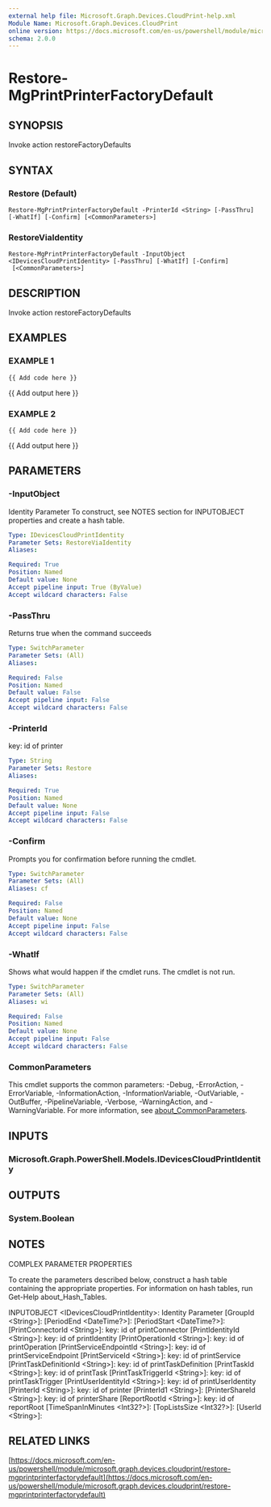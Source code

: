 ```yaml
---
external help file: Microsoft.Graph.Devices.CloudPrint-help.xml
Module Name: Microsoft.Graph.Devices.CloudPrint
online version: https://docs.microsoft.com/en-us/powershell/module/microsoft.graph.devices.cloudprint/restore-mgprintprinterfactorydefault
schema: 2.0.0
---
```


# Restore-MgPrintPrinterFactoryDefault

## SYNOPSIS
Invoke action restoreFactoryDefaults

## SYNTAX

### Restore (Default)
```
Restore-MgPrintPrinterFactoryDefault -PrinterId <String> [-PassThru] [-WhatIf] [-Confirm] [<CommonParameters>]
```

### RestoreViaIdentity
```
Restore-MgPrintPrinterFactoryDefault -InputObject <IDevicesCloudPrintIdentity> [-PassThru] [-WhatIf] [-Confirm]
 [<CommonParameters>]
```

## DESCRIPTION
Invoke action restoreFactoryDefaults

## EXAMPLES

### EXAMPLE 1
```
{{ Add code here }}
```

{{ Add output here }}

### EXAMPLE 2
```
{{ Add code here }}
```

{{ Add output here }}

## PARAMETERS

### -InputObject
Identity Parameter
To construct, see NOTES section for INPUTOBJECT properties and create a hash table.

```yaml
Type: IDevicesCloudPrintIdentity
Parameter Sets: RestoreViaIdentity
Aliases:

Required: True
Position: Named
Default value: None
Accept pipeline input: True (ByValue)
Accept wildcard characters: False
```

### -PassThru
Returns true when the command succeeds

```yaml
Type: SwitchParameter
Parameter Sets: (All)
Aliases:

Required: False
Position: Named
Default value: False
Accept pipeline input: False
Accept wildcard characters: False
```

### -PrinterId
key: id of printer

```yaml
Type: String
Parameter Sets: Restore
Aliases:

Required: True
Position: Named
Default value: None
Accept pipeline input: False
Accept wildcard characters: False
```

### -Confirm
Prompts you for confirmation before running the cmdlet.

```yaml
Type: SwitchParameter
Parameter Sets: (All)
Aliases: cf

Required: False
Position: Named
Default value: None
Accept pipeline input: False
Accept wildcard characters: False
```

### -WhatIf
Shows what would happen if the cmdlet runs.
The cmdlet is not run.

```yaml
Type: SwitchParameter
Parameter Sets: (All)
Aliases: wi

Required: False
Position: Named
Default value: None
Accept pipeline input: False
Accept wildcard characters: False
```

### CommonParameters
This cmdlet supports the common parameters: -Debug, -ErrorAction, -ErrorVariable, -InformationAction, -InformationVariable, -OutVariable, -OutBuffer, -PipelineVariable, -Verbose, -WarningAction, and -WarningVariable. For more information, see [about_CommonParameters](http://go.microsoft.com/fwlink/?LinkID=113216).

## INPUTS

### Microsoft.Graph.PowerShell.Models.IDevicesCloudPrintIdentity
## OUTPUTS

### System.Boolean
## NOTES
COMPLEX PARAMETER PROPERTIES

To create the parameters described below, construct a hash table containing the appropriate properties.
For information on hash tables, run Get-Help about_Hash_Tables.

INPUTOBJECT \<IDevicesCloudPrintIdentity\>: Identity Parameter
  \[GroupId \<String\>\]: 
  \[PeriodEnd \<DateTime?\>\]: 
  \[PeriodStart \<DateTime?\>\]: 
  \[PrintConnectorId \<String\>\]: key: id of printConnector
  \[PrintIdentityId \<String\>\]: key: id of printIdentity
  \[PrintOperationId \<String\>\]: key: id of printOperation
  \[PrintServiceEndpointId \<String\>\]: key: id of printServiceEndpoint
  \[PrintServiceId \<String\>\]: key: id of printService
  \[PrintTaskDefinitionId \<String\>\]: key: id of printTaskDefinition
  \[PrintTaskId \<String\>\]: key: id of printTask
  \[PrintTaskTriggerId \<String\>\]: key: id of printTaskTrigger
  \[PrintUserIdentityId \<String\>\]: key: id of printUserIdentity
  \[PrinterId \<String\>\]: key: id of printer
  \[PrinterId1 \<String\>\]: 
  \[PrinterShareId \<String\>\]: key: id of printerShare
  \[ReportRootId \<String\>\]: key: id of reportRoot
  \[TimeSpanInMinutes \<Int32?\>\]: 
  \[TopListsSize \<Int32?\>\]: 
  \[UserId \<String\>\]:

## RELATED LINKS

[https://docs.microsoft.com/en-us/powershell/module/microsoft.graph.devices.cloudprint/restore-mgprintprinterfactorydefault](https://docs.microsoft.com/en-us/powershell/module/microsoft.graph.devices.cloudprint/restore-mgprintprinterfactorydefault)

